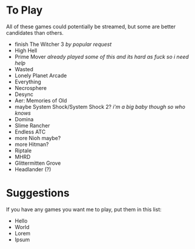 <!-- TITLE: Games To Play -->
<!-- SUBTITLE: Some games that [cesque](cesque) should play and potentially stream -->

# To Play
All of these games could potentially be streamed, but some are better candidates than others.

* finish The Witcher 3
  *by popular request*
* High Hell
* Prime Mover
  *already played some of this and its hard as fuck so i need help*
* Wasted
* Lonely Planet Arcade
* Everything
* Necrosphere
* Desync
* Aer: Memories of Old
* maybe System Shock/System Shock 2?
  *i'm a big baby though so who knows*
* Domina 
* Slime Rancher
* Endless ATC
* more Nioh maybe?
* more Hitman?
* Riptale
* MHRD
* Glittermitten Grove
* Headlander (?)

# Suggestions
If you have any games you want me to play, put them in this list:

* Hello
* World
* Lorem
* Ipsum